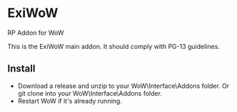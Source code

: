 # ExiWoW
RP Addon for WoW

This is the ExiWoW main addon. It should comply with PG-13 guidelines.

## Install

* Download a release and unzip to your WoW\Interface\Addons folder. Or git clone into your WoW\Interface\Addons folder.
* Restart WoW if it's already running.
